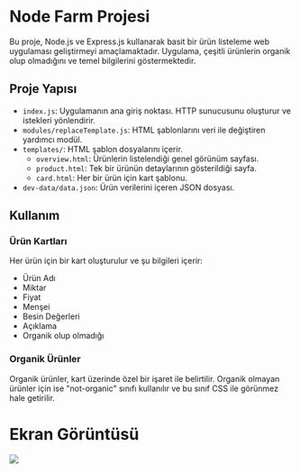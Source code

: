 # Node Farm Projesi

Bu proje, Node.js ve Express.js kullanarak basit bir ürün listeleme web uygulaması geliştirmeyi amaçlamaktadır. Uygulama, çeşitli ürünlerin organik olup olmadığını ve temel bilgilerini göstermektedir.

## Proje Yapısı

- `index.js`: Uygulamanın ana giriş noktası. HTTP sunucusunu oluşturur ve istekleri yönlendirir.
- `modules/replaceTemplate.js`: HTML şablonlarını veri ile değiştiren yardımcı modül.
- `templates/`: HTML şablon dosyalarını içerir.
  - `overview.html`: Ürünlerin listelendiği genel görünüm sayfası.
  - `product.html`: Tek bir ürünün detaylarının gösterildiği sayfa.
  - `card.html`: Her bir ürün için kart şablonu.
- `dev-data/data.json`: Ürün verilerini içeren JSON dosyası.

## Kullanım

### Ürün Kartları

Her ürün için bir kart oluşturulur ve şu bilgileri içerir:

- Ürün Adı
- Miktar
- Fiyat
- Menşei
- Besin Değerleri
- Açıklama
- Organik olup olmadığı

### Organik Ürünler

Organik ürünler, kart üzerinde özel bir işaret ile belirtilir. Organik olmayan ürünler için ise "not-organic" sınıfı kullanılır ve bu sınıf CSS ile görünmez hale getirilir.

# Ekran Görüntüsü

![](node_api.gif)
